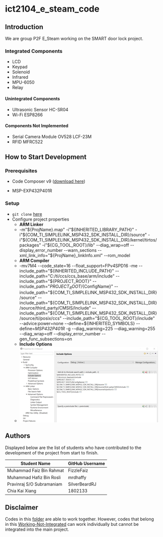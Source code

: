 # ict2104_e_steam_code

## Introduction

We are group P2F E_Steam working on the SMART door lock project. 

### Integrated Components 

* LCD 
* Keypad
* Solenoid
* Infrared
* MPU-6050
* Relay

#### Unintegrated Components

* Ultrasonic Sensor HC-SR04
* Wi-Fi ESP8266

#### Components Not Implemented
* Serial Camera Module OV528 LCF-23M
* RFID MFRC522

## How to Start Development
### Prerequisites
* Code Composer v9 ([download here](http://software-dl.ti.com/ccs/esd/documents/ccs_downloads.html))


* MSP-EXP432P401R



### Setup
* `git clone` [here](https://github.com/FizzleFaiz/ict2104_e_steam_code/tree/master/src/2104accel)
* Configure project properties
    * **ARM Linker** 
    * -m"${ProjName}.map" -i"${INHERITED_LIBRARY_PATH}" -i"${COM_TI_SIMPLELINK_MSP432_SDK_INSTALL_DIR}/source" -i"${COM_TI_SIMPLELINK_MSP432_SDK_INSTALL_DIR}/kernel/tirtos/packages" -i"${CG_TOOL_ROOT}/lib" --diag_wrap=off --display_error_number --warn_sections --xml_link_info="${ProjName}_linkInfo.xml" --rom_model
    * **ARM Compiler**
    * -mv7M4 --code_state=16 --float_support=FPv4SPD16 -me --include_path="${INHERITED_INCLUDE_PATH}" --include_path="C:/ti/ccs/ccs_base/arm/include" --include_path="${PROJECT_ROOT}" --include_path="${PROJECT_ROOT}/${ConfigName}" --include_path="${COM_TI_SIMPLELINK_MSP432_SDK_INSTALL_DIR}/source" --include_path="${COM_TI_SIMPLELINK_MSP432_SDK_INSTALL_DIR}/source/third_party/CMSIS/Include" --include_path="${COM_TI_SIMPLELINK_MSP432_SDK_INSTALL_DIR}/source/ti/posix/ccs" --include_path="${CG_TOOL_ROOT}/include" --advice:power=none --define=${INHERITED_SYMBOLS} --define=_MSP432P401R_ -g --diag_warning=225 --diag_warning=255 --diag_wrap=off --display_error_number --gen_func_subsections=on
    * **Include Options**
    * ![Image of Include Options](https://github.com/FizzleFaiz/ict2104_e_steam_code/blob/master/Include%20Options.jpeg)


## Authors

Displayed below are the list of students who have contributed to the development of the project from start to finish.

 Student Name | GitHub Username
--------------|----------------
Muhammad Faiz Bin Rahmat| FizzleFaiz
Muhammad Hafiz Bin Rosli| mrdhaffy
Pravinraj S/O Subramaniam | SilverBeardRJ
Chia Kai Xiang| 1802133


## Disclaimer
Codes in this [folder](https://github.com/FizzleFaiz/ict2104_e_steam_code/tree/master/src/2104accel) are able to work together. However, codes that belong in this 
[Working-Not-Integrated](https://github.com/FizzleFaiz/ict2104_e_steam_code/tree/master/src/2104accel/Working-Not_Integrated) can work individually but cannot be integrated into the main project.
